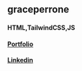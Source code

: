 ## graceperrone
#### HTML,TailwindCSS,JS

#### [Portfolio](https://golamrafi27oo.github.io/aboutgolam/)
#### [Linkedin](https://www.linkedin.com/in/golamrafi/)
